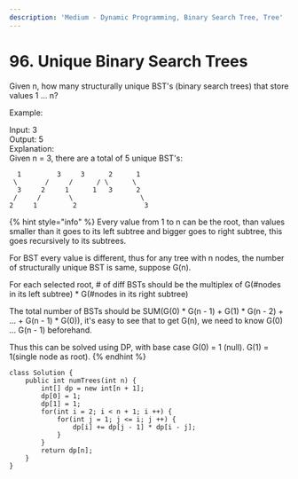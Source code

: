```yaml
---
description: 'Medium - Dynamic Programming, Binary Search Tree, Tree'
---
```


# 96. Unique Binary Search Trees

Given n, how many structurally unique BST's \(binary search trees\) that store values 1 ... n?

Example:

Input: 3  
 Output: 5  
 Explanation:  
 Given n = 3, there are a total of 5 unique BST's:

      1         3     3      2      1  
     \       /     /      / \      \  
      3     2     1      1   3      2  
     /     /       \                 \  
    2     1         2                 3

{% hint style="info" %}
Every value from 1 to n can be the root, than values smaller than it goes to its left subtree and bigger goes to right subtree, this goes recursively to its subtrees.

For BST every value is different, thus for any tree with n nodes, the number of structurally unique BST is same, suppose G\(n\).

For each selected root, \# of diff BSTs should be the multiplex of G\(\#nodes in its left subtree\) \* G\(\#nodes in its right subtree\)

The total number of BSTs should be SUM\(G\(0\) \* G\(n - 1\) + G\(1\) \* G\(n - 2\) + ... + G\(n - 1\) \* G\(0\)\), it's easy to see that to get G\(n\), we need to know G\(0\) ... G\(n - 1\) beforehand.

Thus this can be solved using DP, with base case G\(0\) = 1 \(null\). G\(1\) = 1\(single node as root\).
{% endhint %}

```text
class Solution {
    public int numTrees(int n) {
        int[] dp = new int[n + 1];
        dp[0] = 1;
        dp[1] = 1;
        for(int i = 2; i < n + 1; i ++) {
            for(int j = 1; j <= i; j ++) {
                dp[i] += dp[j - 1] * dp[i - j];
            }
        }
        return dp[n];
    }
}

```

